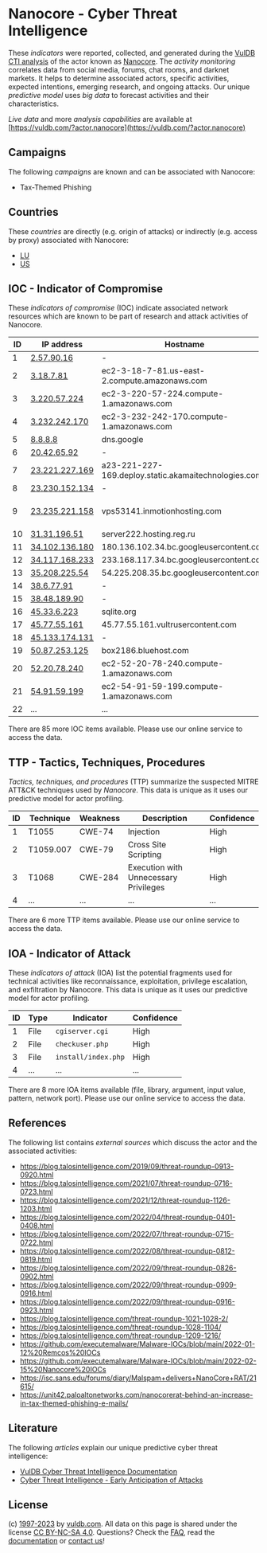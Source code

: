 # Nanocore - Cyber Threat Intelligence

These _indicators_ were reported, collected, and generated during the [VulDB CTI analysis](https://vuldb.com/?kb.cti) of the actor known as [Nanocore](https://vuldb.com/?actor.nanocore). The _activity monitoring_ correlates data from social media, forums, chat rooms, and darknet markets. It helps to determine associated actors, specific activities, expected intentions, emerging research, and ongoing attacks. Our unique _predictive model_ uses _big data_ to forecast activities and their characteristics.

_Live data_ and more _analysis capabilities_ are available at [https://vuldb.com/?actor.nanocore](https://vuldb.com/?actor.nanocore)

## Campaigns

The following _campaigns_ are known and can be associated with Nanocore:

* Tax-Themed Phishing

## Countries

These _countries_ are directly (e.g. origin of attacks) or indirectly (e.g. access by proxy) associated with Nanocore:

* [LU](https://vuldb.com/?country.lu)
* [US](https://vuldb.com/?country.us)

## IOC - Indicator of Compromise

These _indicators of compromise_ (IOC) indicate associated network resources which are known to be part of research and attack activities of Nanocore.

ID | IP address | Hostname | Campaign | Confidence
-- | ---------- | -------- | -------- | ----------
1 | [2.57.90.16](https://vuldb.com/?ip.2.57.90.16) | - | - | High
2 | [3.18.7.81](https://vuldb.com/?ip.3.18.7.81) | ec2-3-18-7-81.us-east-2.compute.amazonaws.com | - | Medium
3 | [3.220.57.224](https://vuldb.com/?ip.3.220.57.224) | ec2-3-220-57-224.compute-1.amazonaws.com | - | Medium
4 | [3.232.242.170](https://vuldb.com/?ip.3.232.242.170) | ec2-3-232-242-170.compute-1.amazonaws.com | - | Medium
5 | [8.8.8.8](https://vuldb.com/?ip.8.8.8.8) | dns.google | - | High
6 | [20.42.65.92](https://vuldb.com/?ip.20.42.65.92) | - | - | High
7 | [23.221.227.169](https://vuldb.com/?ip.23.221.227.169) | a23-221-227-169.deploy.static.akamaitechnologies.com | - | High
8 | [23.230.152.134](https://vuldb.com/?ip.23.230.152.134) | - | - | High
9 | [23.235.221.158](https://vuldb.com/?ip.23.235.221.158) | vps53141.inmotionhosting.com | Tax-Themed Phishing | High
10 | [31.31.196.51](https://vuldb.com/?ip.31.31.196.51) | server222.hosting.reg.ru | - | High
11 | [34.102.136.180](https://vuldb.com/?ip.34.102.136.180) | 180.136.102.34.bc.googleusercontent.com | - | Medium
12 | [34.117.168.233](https://vuldb.com/?ip.34.117.168.233) | 233.168.117.34.bc.googleusercontent.com | - | Medium
13 | [35.208.225.54](https://vuldb.com/?ip.35.208.225.54) | 54.225.208.35.bc.googleusercontent.com | - | Medium
14 | [38.6.77.91](https://vuldb.com/?ip.38.6.77.91) | - | - | High
15 | [38.48.189.90](https://vuldb.com/?ip.38.48.189.90) | - | - | High
16 | [45.33.6.223](https://vuldb.com/?ip.45.33.6.223) | sqlite.org | - | High
17 | [45.77.55.161](https://vuldb.com/?ip.45.77.55.161) | 45.77.55.161.vultrusercontent.com | - | High
18 | [45.133.174.131](https://vuldb.com/?ip.45.133.174.131) | - | - | High
19 | [50.87.253.125](https://vuldb.com/?ip.50.87.253.125) | box2186.bluehost.com | - | High
20 | [52.20.78.240](https://vuldb.com/?ip.52.20.78.240) | ec2-52-20-78-240.compute-1.amazonaws.com | - | Medium
21 | [54.91.59.199](https://vuldb.com/?ip.54.91.59.199) | ec2-54-91-59-199.compute-1.amazonaws.com | - | Medium
22 | ... | ... | ... | ...

There are 85 more IOC items available. Please use our online service to access the data.

## TTP - Tactics, Techniques, Procedures

_Tactics, techniques, and procedures_ (TTP) summarize the suspected MITRE ATT&CK techniques used by _Nanocore_. This data is unique as it uses our predictive model for actor profiling.

ID | Technique | Weakness | Description | Confidence
-- | --------- | -------- | ----------- | ----------
1 | T1055 | CWE-74 | Injection | High
2 | T1059.007 | CWE-79 | Cross Site Scripting | High
3 | T1068 | CWE-284 | Execution with Unnecessary Privileges | High
4 | ... | ... | ... | ...

There are 6 more TTP items available. Please use our online service to access the data.

## IOA - Indicator of Attack

These _indicators of attack_ (IOA) list the potential fragments used for technical activities like reconnaissance, exploitation, privilege escalation, and exfiltration by Nanocore. This data is unique as it uses our predictive model for actor profiling.

ID | Type | Indicator | Confidence
-- | ---- | --------- | ----------
1 | File | `cgiserver.cgi` | High
2 | File | `checkuser.php` | High
3 | File | `install/index.php` | High
4 | ... | ... | ...

There are 8 more IOA items available (file, library, argument, input value, pattern, network port). Please use our online service to access the data.

## References

The following list contains _external sources_ which discuss the actor and the associated activities:

* https://blog.talosintelligence.com/2019/09/threat-roundup-0913-0920.html
* https://blog.talosintelligence.com/2021/07/threat-roundup-0716-0723.html
* https://blog.talosintelligence.com/2021/12/threat-roundup-1126-1203.html
* https://blog.talosintelligence.com/2022/04/threat-roundup-0401-0408.html
* https://blog.talosintelligence.com/2022/07/threat-roundup-0715-0722.html
* https://blog.talosintelligence.com/2022/08/threat-roundup-0812-0819.html
* https://blog.talosintelligence.com/2022/09/threat-roundup-0826-0902.html
* https://blog.talosintelligence.com/2022/09/threat-roundup-0909-0916.html
* https://blog.talosintelligence.com/2022/09/threat-roundup-0916-0923.html
* https://blog.talosintelligence.com/threat-roundup-1021-1028-2/
* https://blog.talosintelligence.com/threat-roundup-1028-1104/
* https://blog.talosintelligence.com/threat-roundup-1209-1216/
* https://github.com/executemalware/Malware-IOCs/blob/main/2022-01-12%20Remcos%20IOCs
* https://github.com/executemalware/Malware-IOCs/blob/main/2022-02-15%20Nanocore%20IOCs
* https://isc.sans.edu/forums/diary/Malspam+delivers+NanoCore+RAT/21615/
* https://unit42.paloaltonetworks.com/nanocorerat-behind-an-increase-in-tax-themed-phishing-e-mails/

## Literature

The following _articles_ explain our unique predictive cyber threat intelligence:

* [VulDB Cyber Threat Intelligence Documentation](https://vuldb.com/?kb.cti)
* [Cyber Threat Intelligence - Early Anticipation of Attacks](https://www.scip.ch/en/?labs.20201022)

## License

(c) [1997-2023](https://vuldb.com/?kb.changelog) by [vuldb.com](https://vuldb.com/?kb.about). All data on this page is shared under the license [CC BY-NC-SA 4.0](https://creativecommons.org/licenses/by-nc-sa/4.0/). Questions? Check the [FAQ](https://vuldb.com/?kb.faq), read the [documentation](https://vuldb.com/?kb) or [contact us](https://vuldb.com/?contact)!
